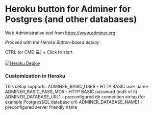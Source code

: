 # Heroku button for Adminer for Postgres (and other databases)
Web Administrative tool from https://www.adminer.org

*Proceed with the Heroku Button-based deploy*

CTRL (or CMD 💻) + Click to start

[![Heroku Deploy](https://www.herokucdn.com/deploy/button.png)](https://heroku.com/deploy?template=https://github.com/alexsorokoletov/heroku-adminer-button)


### Customization in Heroku

This setup supports:
ADMINER_BASIC_USER -  HTTP BASIC user name
ADMINER_BASIC_PASS_MD5 -  HTTP BASIC password (md5 of it)
ADMINER_DATABASE_URL1 - preconfigured db connection string (for example PostgresSQL database url)
ADMINER_DATABASE_NAME1 - preconfigured server friendly name